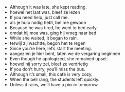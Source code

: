 - Although it was late, she kept reading.
- hoewel het laat was, bleef ze lezen
- If you need help, just call me.
- als je hulp nodig hebt, bel me gewoon
- Because he was tired, he went to bed early.
- omdat hij moe was, ging hij vroeg naar bed
- While she waited, it began to rain.
- terwijl zij wachtte, begon het te regen
- Since you’re here, let’s start the meeting.
- aangezien je hier bent, laten we de vergaring beginnen
- Even though he apologized, she remained upset.
- hoewel hij sorry zei, bleef ze verdrietig
- If you don’t hurry, you’ll miss the bus.
- Although it’s small, this café is very cozy.
- When the bell rang, the students left quickly.
- Unless it rains, we’ll have a picnic tomorrow.